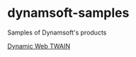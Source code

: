 # dynamsoft-samples

Samples of Dynamsoft's products

[Dynamic Web TWAIN](https://github.com/xulihang/dynamsoft-samples/tree/main/dwt)